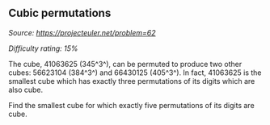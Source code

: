 Cubic permutations
------------------

*Source: https://projecteuler.net/problem=62*


*Difficulty rating: 15%*

The cube, 41063625 (345^3^), can be permuted to produce two other cubes:
56623104 (384^3^) and 66430125 (405^3^). In fact, 41063625 is the
smallest cube which has exactly three permutations of its digits which
are also cube.

Find the smallest cube for which exactly five permutations of its digits
are cube.
